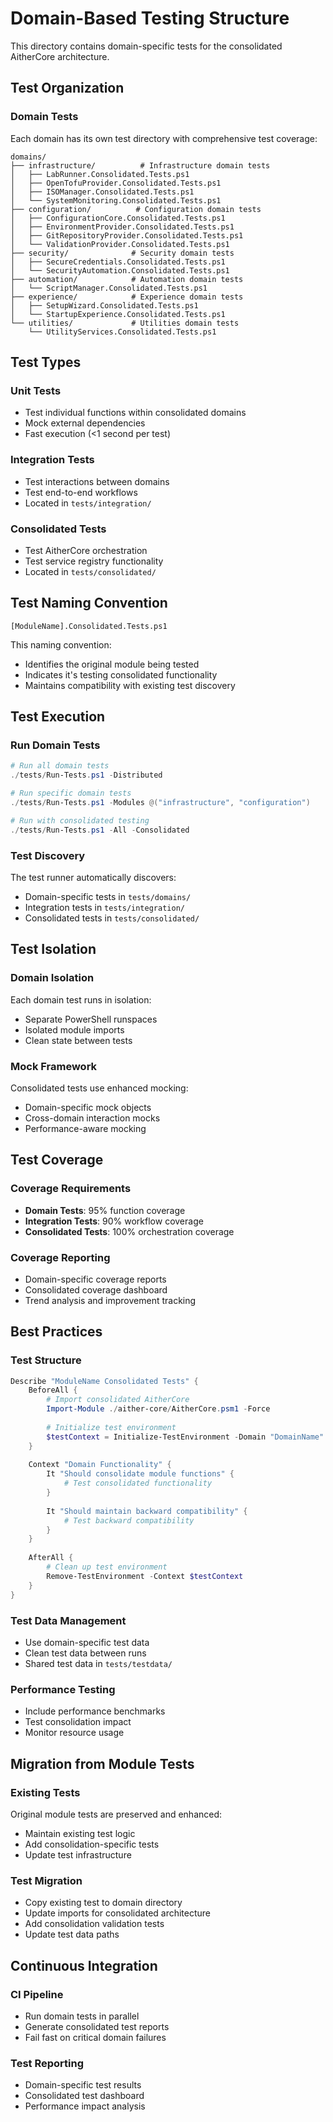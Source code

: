 # Domain-Based Testing Structure

This directory contains domain-specific tests for the consolidated AitherCore architecture.

## Test Organization

### Domain Tests
Each domain has its own test directory with comprehensive test coverage:

```
domains/
├── infrastructure/          # Infrastructure domain tests
│   ├── LabRunner.Consolidated.Tests.ps1
│   ├── OpenTofuProvider.Consolidated.Tests.ps1
│   ├── ISOManager.Consolidated.Tests.ps1
│   └── SystemMonitoring.Consolidated.Tests.ps1
├── configuration/          # Configuration domain tests
│   ├── ConfigurationCore.Consolidated.Tests.ps1
│   ├── EnvironmentProvider.Consolidated.Tests.ps1
│   ├── GitRepositoryProvider.Consolidated.Tests.ps1
│   └── ValidationProvider.Consolidated.Tests.ps1
├── security/              # Security domain tests
│   ├── SecureCredentials.Consolidated.Tests.ps1
│   └── SecurityAutomation.Consolidated.Tests.ps1
├── automation/            # Automation domain tests
│   └── ScriptManager.Consolidated.Tests.ps1
├── experience/            # Experience domain tests
│   ├── SetupWizard.Consolidated.Tests.ps1
│   └── StartupExperience.Consolidated.Tests.ps1
└── utilities/             # Utilities domain tests
    └── UtilityServices.Consolidated.Tests.ps1
```

## Test Types

### Unit Tests
- Test individual functions within consolidated domains
- Mock external dependencies
- Fast execution (<1 second per test)

### Integration Tests
- Test interactions between domains
- Test end-to-end workflows
- Located in `tests/integration/`

### Consolidated Tests
- Test AitherCore orchestration
- Test service registry functionality
- Located in `tests/consolidated/`

## Test Naming Convention

```
[ModuleName].Consolidated.Tests.ps1
```

This naming convention:
- Identifies the original module being tested
- Indicates it's testing consolidated functionality
- Maintains compatibility with existing test discovery

## Test Execution

### Run Domain Tests
```powershell
# Run all domain tests
./tests/Run-Tests.ps1 -Distributed

# Run specific domain tests
./tests/Run-Tests.ps1 -Modules @("infrastructure", "configuration")

# Run with consolidated testing
./tests/Run-Tests.ps1 -All -Consolidated
```

### Test Discovery
The test runner automatically discovers:
- Domain-specific tests in `tests/domains/`
- Integration tests in `tests/integration/`
- Consolidated tests in `tests/consolidated/`

## Test Isolation

### Domain Isolation
Each domain test runs in isolation:
- Separate PowerShell runspaces
- Isolated module imports
- Clean state between tests

### Mock Framework
Consolidated tests use enhanced mocking:
- Domain-specific mock objects
- Cross-domain interaction mocks
- Performance-aware mocking

## Test Coverage

### Coverage Requirements
- **Domain Tests**: 95% function coverage
- **Integration Tests**: 90% workflow coverage
- **Consolidated Tests**: 100% orchestration coverage

### Coverage Reporting
- Domain-specific coverage reports
- Consolidated coverage dashboard
- Trend analysis and improvement tracking

## Best Practices

### Test Structure
```powershell
Describe "ModuleName Consolidated Tests" {
    BeforeAll {
        # Import consolidated AitherCore
        Import-Module ./aither-core/AitherCore.psm1 -Force
        
        # Initialize test environment
        $testContext = Initialize-TestEnvironment -Domain "DomainName"
    }
    
    Context "Domain Functionality" {
        It "Should consolidate module functions" {
            # Test consolidated functionality
        }
        
        It "Should maintain backward compatibility" {
            # Test backward compatibility
        }
    }
    
    AfterAll {
        # Clean up test environment
        Remove-TestEnvironment -Context $testContext
    }
}
```

### Test Data Management
- Use domain-specific test data
- Clean test data between runs
- Shared test data in `tests/testdata/`

### Performance Testing
- Include performance benchmarks
- Test consolidation impact
- Monitor resource usage

## Migration from Module Tests

### Existing Tests
Original module tests are preserved and enhanced:
- Maintain existing test logic
- Add consolidation-specific tests
- Update test infrastructure

### Test Migration
- Copy existing test to domain directory
- Update imports for consolidated architecture
- Add consolidation validation tests
- Update test data paths

## Continuous Integration

### CI Pipeline
- Run domain tests in parallel
- Generate consolidated test reports
- Fail fast on critical domain failures

### Test Reporting
- Domain-specific test results
- Consolidated test dashboard
- Performance impact analysis